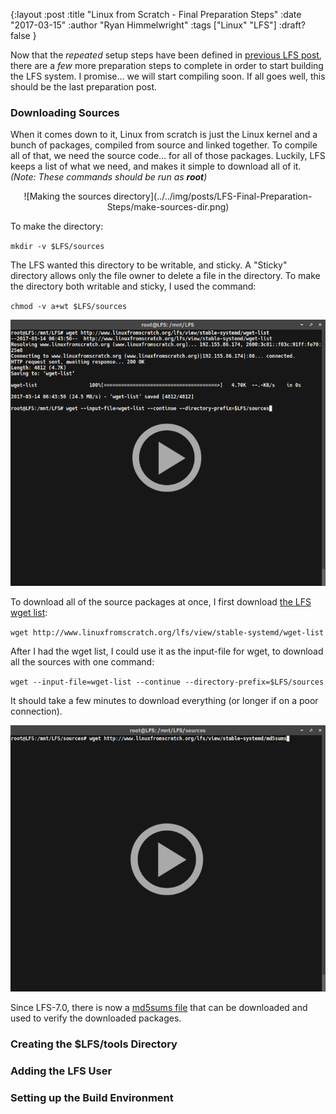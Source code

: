 {:layout :post
:title  "Linux from Scratch - Final Preparation Steps"
:date "2017-03-15"
:author "Ryan Himmelwright"
:tags ["Linux" "LFS"]
:draft? false
}


Now that the *repeated* setup steps have been defined in [previous LFS post](../LFS-Repeated=Setup-Steps/), there are a *few* more preparation steps to complete in order to start building the LFS system. I promise... we will start compiling soon. If all goes well, this should be the last preparation post.

<!-- more -->

### Downloading Sources
When it comes down to it, Linux from scratch is just the Linux kernel and a bunch of packages, compiled from source and linked together. To compile all of that, we need the source code... for all of those packages. Luckily, LFS keeps a list of what we need, and makes it simple to download all of it. *(Note: These commands should be run as <b>root</b>)*

<center>
![Making the sources directory](../../img/posts/LFS-Final-Preparation-Steps/make-sources-dir.png)
</center>

To make the directory:

`mkdir -v $LFS/sources`

The LFS wanted this directory to be writable, and sticky. A "Sticky" directory allows only the file owner to delete a file in the directory. To make the directory both writable and sticky, I used the command:

`chmod -v a+wt $LFS/sources`


<center>
<img src="../../img/posts/LFS-Final-Preparation-Steps/wget-sources-play.png" name="pic" onmouseover="this.src='../../img/posts/LFS-Final-Preparation-Steps/wget-sources.gif'" onmouseout="this.src='../../img/posts/LFS-Final-Preparation-Steps/wget-sources-play.png'"> 
</center>

To download all of the source packages at once, I first download [the LFS wget list](http://www.linuxfromscratch.org/lfs/view/stable-systemd/wget-list):


`wget http://www.linuxfromscratch.org/lfs/view/stable-systemd/wget-list`

After I had the wget list, I could use it as the input-file for wget, to download all the sources with one command:

`wget --input-file=wget-list --continue --directory-prefix=$LFS/sources`

It should take a few minutes to download everything (or longer if on a poor connection).


<center>
<img src="../../img/posts/LFS-Final-Preparation-Steps/sources-md5-play.png" name="pic" onmouseover="this.src='../../img/posts/LFS-Final-Preparation-Steps/sources-md5.gif'" onmouseout="this.src='../../img/posts/LFS-Final-Preparation-Steps/sources-md5-play.png'"> 
</center>


Since LFS-7.0, there is now a [md5sums file](http://www.linuxfromscratch.org/lfs/view/stable-systemd/md5sums) that can be downloaded and used to verify the downloaded packages.

### Creating the $LFS/tools Directory

### Adding the LFS User

### Setting up the Build Environment
